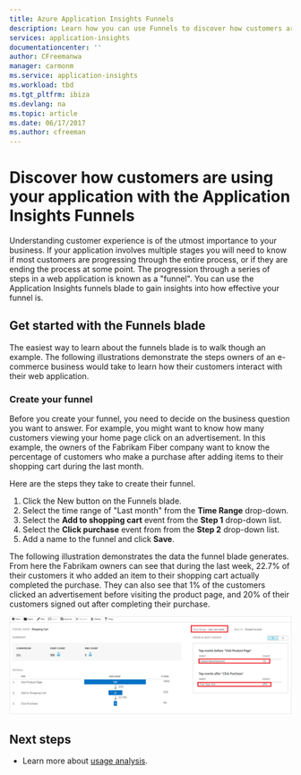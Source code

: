 ```yaml
---
title: Azure Application Insights Funnels
description: Learn how you can use Funnels to discover how customers are interacting with your application.
services: application-insights
documentationcenter: ''
author: CFreemanwa
manager: carmonm
ms.service: application-insights
ms.workload: tbd
ms.tgt_pltfrm: ibiza
ms.devlang: na
ms.topic: article
ms.date: 06/17/2017
ms.author: cfreeman
---
```


# Discover how customers are using your application with the Application Insights Funnels

Understanding customer experience is of the utmost importance to your business. If your application involves multiple stages you will need to know if most customers are progressing through the entire process, or if they are ending the process at some point. The progression through a series of steps in a web application is known as a "funnel". You can use the Application Insights funnels blade to gain insights into how effective your funnel is.

## Get started with the Funnels blade
The easiest way to learn about the funnels blade is to walk though an example. The following illustrations demonstrate the steps owners of an e-commerce business would take to learn how their customers interact with their web application.  

### Create your funnel
Before you create your funnel, you need to decide on the business question you want to answer. For example, you might want to know how many customers viewing your home page click on an advertisement. In this example, the owners of the Fabrikam Fiber company want to know the percentage of customers who make a purchase after adding items to their shopping cart during the last month.

Here are the steps they take to create their funnel.

1. Click the New button on the Funnels blade.
1. Select the time range of "Last month" from the **Time Range** drop-down. 
1. Select the **Add to shopping cart** event from the **Step 1** drop-down list.
1. Select the **Click purchase** event from from the **Step 2** drop-down list.
1. Add a name to the funnel and click **Save**.

The following illustration demonstrates the data the funnel blade generates. From here the Fabrikam owners can see that during the last week, 22.7% of their customers it who added an item to their shopping cart actually completed the purchase. They can also see that 1% of the customers clicked an advertisement before visiting the product page, and 20% of their customers signed out after completing their purchase.


![Funnels blade with data](./media/app-insights-understand-usage-patterns/funnel1.png)

## Next steps
- Learn more about [usage analysis](app-insights-usage-overview.md). 
